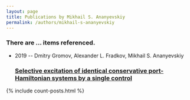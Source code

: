 ```yaml
---
layout: page
title: Publications by Mikhail S. Ananyevskiy
permalink: /authors/mikhail-s-ananyevskiy
---
```


<h3 id="number-posts">There are ... items referenced.</h3>
<ul class="post-list">
<li><span class='post-meta'>2019 -- Dmitry Gromov, Alexander L. Fradkov, Mikhail S. Ananyevskiy</span><h3><a class='post-link' href="{{ site.baseurl }}/selective-excitation-of-identical-conservative-port-hamiltonian-systems-by-a-single-control">Selective excitation of identical conservative port-Hamiltonian systems by a single control</a></h3></li>

</ul>
{% include count-posts.html %}

